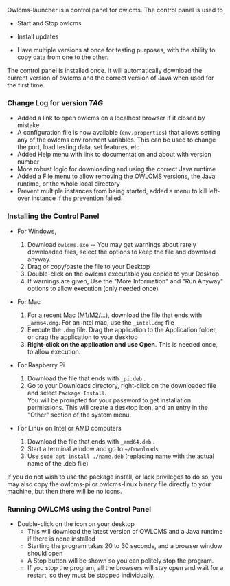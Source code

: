 Owlcms-launcher is a control panel for owlcms.  The control panel is used to

- Start and Stop owlcms

- Install updates
- Have multiple versions at once for testing purposes, with the ability to copy data from one to the other.

The control panel is installed once. It will automatically download the current version of owlcms and the correct version of Java when used for the first time.

### Change Log for version _TAG_

- Added a link to open owlcms on a localhost browser if it closed by mistake
- A configuration file is now available (`env.properties`) that allows setting any of the owlcms environment variables.  This can be used to change the port, load testing data, set features, etc.
- Added Help menu with link to documentation and about with version number
- More robust logic for downloading and using the correct Java runtime
- Added a File menu to allow removing the OWLCMS versions, the Java runtime, or the whole local directory
- Prevent multiple instances from being started, added a menu to kill left-over instance if the prevention failed.

### Installing the Control Panel

- For Windows, 
  1. Download `owlcms.exe` -- You may get warnings about rarely downloaded files, select the options to keep the file and download anyway.
  2. Drag or copy/paste the file to your Desktop
  3. Double-click on the owlcms executable you copied to your Desktop.
  4. If warnings are given, Use the "More Information"  and "Run Anyway" options to allow execution (only needed once)
  
- For Mac
  1. For a recent Mac (M1/M2/...), download the file that ends with `_arm64.dmg`.   For an Intel mac, use the `_intel.dmg` file
  2. Execute the `.dmg` file.  Drag the application to the Application folder, or drag the application to your desktop
  3. **Right-click on the application and use Open**.  This is needed once, to allow execution.

- For Raspberry Pi
  1. Download the file that ends with `_pi.deb` .
  2. Go to your Downloads directory, right-click on the downloaded file and select `Package Install`.  
     You will be prompted for your password to get installation permissions. This will create a desktop icon, and an entry in the "Other" section of the system menu.

- For Linux on Intel or AMD computers
  1. Download the file that ends with `_amd64.deb` .
  2. Start a terminal window and go to `~/Downloads`
  5. Use `sudo apt install ./name.deb` (replacing name with the actual name of the .deb file)

If you do not wish to use the package install, or lack privileges to do so, you may also copy the owlcms-pi or owlcms-linux binary file directly to your machine, but then there will be no icons.

### Running OWLCMS using the Control Panel

- Double-click on the icon on your desktop
  - This will download the latest version of OWLCMS and a Java runtime if there is none installed
  - Starting the program takes 20 to 30 seconds, and a browser window should open
  - A Stop button will be shown so you can politely stop the program.
  - If you stop the program, all the browsers will stay open and wait for a restart, so they must be stopped individually.